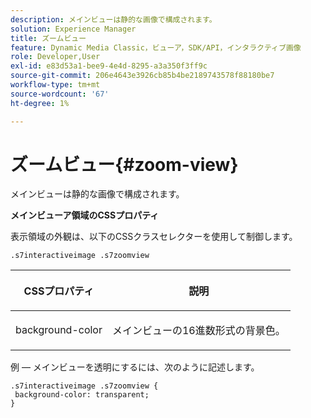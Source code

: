```yaml
---
description: メインビューは静的な画像で構成されます。
solution: Experience Manager
title: ズームビュー
feature: Dynamic Media Classic，ビューア，SDK/API，インタラクティブ画像
role: Developer,User
exl-id: e83d53a1-bee9-4e4d-8295-a3a350f3ff9c
source-git-commit: 206e4643e3926cb85b4be2189743578f88180be7
workflow-type: tm+mt
source-wordcount: '67'
ht-degree: 1%

---
```


# ズームビュー{#zoom-view}

メインビューは静的な画像で構成されます。

<!--<a id="section_061E550C1C1D4DB2BD663A898895B38C"></a>-->

**メインビューア領域のCSSプロパティ**

表示領域の外観は、以下のCSSクラスセレクターを使用して制御します。

```
.s7interactiveimage .s7zoomview
```

<table id="table_94EE3F5BBE4547C0B4943471CEE7EDE4"> 
 <thead> 
  <tr> 
   <th colname="col1" class="entry"> <p> CSSプロパティ </p> </th> 
   <th colname="col2" class="entry"> <p>説明 </p> </th> 
  </tr> 
 </thead>
 <tbody> 
  <tr> 
   <td colname="col1"> <p> <span class="codeph"> background-color  </span> </p> </td> 
   <td colname="col2"> <p> メインビューの16進数形式の背景色。 </p> </td> 
  </tr> 
 </tbody> 
</table>

例 — メインビューを透明にするには、次のように記述します。

```
.s7interactiveimage .s7zoomview { 
 background-color: transparent; 
}
```
